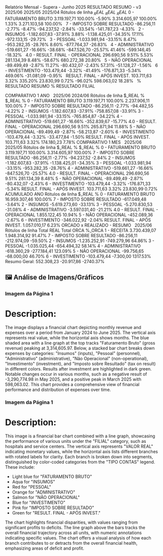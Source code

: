 Relatório Mensal - Supera - Junho 2025
RESULTADO RESUMO - v3
 
2025/06
2025/05
2025/04
Rótulos de linha
$_REAL
%
%$
$_REAL
%
%$
$_REAL
%
%$
0 - FATURAMENTO BRUTO
3.119.197,71
100.00%
-5.90%
3.314.605,97
100.00%
1.33%
3.271.103,58
100.00%
 
7 - IMPOSTO SOBRE RESULTADO
-86.256,11
-2.77%
-8.47%
-94.237,52
-2.84%
-33.54%
-141.787,23
-4.33%
 
2 - INSUMOS
-1.182.607,83
-37.91%
3.88%
-1.138.425,01
-34.35%
17.11%
-972.133,15
-29.72%
 
3 - PESSOAL
-1.033.981,94
-33.15%
8.47%
-953.282,35
-28.76%
8.60%
-877.764,37
-26.83%
 
4 - ADMINISTRATIVO
-519.661,27
-16.66%
-38.68%
-847.526,70
-25.57%
41.46%
-599.146,45
-18.32%
 
4.0 - RESULT. FINAL - OPERACIONAL
296.690,56
9.51%
5.53%
281.134,39
8.48%
-58.67%
680.272,38
20.80%
 
5 - NÃO OPERACIONAL
-89.499,49
-2.87%
11.27%
-80.432,07
-2.43%
57.31%
-51.128,27
-1.56%
 
6 - INVESTIMENTO
-103.479,44
-3.32%
-41.49%
-176.871,33
-5.34%
469.06%
-31.081,09
-0.95%
 
RESULT. FINAL - APÓS INVEST.
103.711,63
3.32%
335.20%
23.830,99
0.72%
-96.02%
598.063,02
18.28%
 
% RESULTADO RESUMO
% RESULTADO FILIAL

COMPARATIVO 1 ANO
 
2025/06
2024/06
Rótulos de linha
$_REAL
%
$_REAL
%
0 - FATURAMENTO BRUTO
3.119.197,71
100.00%
2.237.906,11
100.00%
7 - IMPOSTO SOBRE
RESULTADO
-86.256,11
-2.77%
-94.482,55
-4.22%
2 - INSUMOS
-1.182.607,83
-37.91%
-758.857,08
-33.91%
3 - PESSOAL
-1.033.981,94
-33.15%
-765.854,87
-34.22%
4 - ADMINISTRATIVO
-519.661,27
-16.66%
-352.839,67
-15.77%
4.0 - RESULT. FINAL -
OPERACIONAL
296.690,56
9.51%
265.871,94
11.88%
5 - NÃO OPERACIONAL
-89.499,49
-2.87%
-58.213,87
-2.60%
6 - INVESTIMENTO
-103.479,44
-3.32%
-33.477,84
-1.50%
RESULT. FINAL - APÓS INVEST.
103.711,63
3.32%
174.180,23
7.78%
COMPARATIVO 1 MES
 
2025/06
2025/05
Rótulos de linha
$_REAL
%
$_REAL
%
0 - FATURAMENTO
BRUTO
3.119.197,71
100.00%
3.314.605,97
100.00%
7 - IMPOSTO SOBRE
RESULTADO
-86.256,11
-2.77%
-94.237,52
-2.84%
2 - INSUMOS
-1.182.607,83
-37.91%
-1.138.425,01
-34.35%
3 - PESSOAL
-1.033.981,94
-33.15%
-953.282,35
-28.76%
4 - ADMINISTRATIVO
-519.661,27
-16.66%
-847.526,70
-25.57%
4.0 - RESULT. FINAL -
OPERACIONAL
296.690,56
9.51%
281.134,39
8.48%
5 - NÃO
OPERACIONAL
-89.499,49
-2.87%
-80.432,07
-2.43%
6 - INVESTIMENTO
-103.479,44
-3.32%
-176.871,33
-5.34%
RESULT. FINAL - APÓS
INVEST.
103.711,63
3.32%
23.830,99
0.72%
ACUMULADO ANO
Rótulos de linha
$_REAL
%
0 - FATURAMENTO BRUTO
16.959.307,46
100.00%
7 - IMPOSTO SOBRE RESULTADO
-617.049,48
-3.64%
2 - INSUMOS
-5.619.273,60
-33.13%
3 - PESSOAL
-5.270.830,53
-31.08%
4 - ADMINISTRATIVO
-3.597.031,40
-21.21%
4.0 - RESULT. FINAL - OPERACIONAL
1.855.122,45
10.94%
5 - NÃO OPERACIONAL
-452.089,36
-2.67%
6 - INVESTIMENTO
-346.022,92
-2.04%
RESULT. FINAL - APÓS INVEST.
1.057.010,17
6.23%
ORCADO x REALIZADO - RESUMO
 
2025/06
Rótulos de linha
Total REAL
Total ORCA
%_ORCA
1 - RECEITA
3.730.439,07
1.948.314,92
91.47%
7 - IMPOSTO SOBRE RESULTADO
-86.256,11
-212.974,09
-59.50%
2 - INSUMOS
-1.235.252,91
-749.279,96
64.86%
3 - PESSOAL
-1.035.025,44
-654.494,32
58.14%
4 - ADMINISTRATIVO
-618.360,29
-277.184,41
123.09%
5 - NÃO OPERACIONAL
-99.756,65
-68.000,00
46.70%
6 - INVESTIMENTO
-103.479,44
-7.300,00
1317.53%
Resumo Geral:
552.308,23
-20.917,86
-2740.37%



## 🖼️ Análise de Imagens/Gráficos

### Imagem da Página 1


# Description:
The image displays a financial chart depicting monthly revenue and expenses over a period from January 2024 to June 2025. The vertical axis represents real value, while the horizontal axis shows months. The blue shaded area with a line graph at the top tracks "Faturamento Bruto" (gross revenue) peaking at 3,314,605.97. Below, a stacked bar chart breaks down expenses by categories: "Insumos" (inputs), "Pessoal" (personnel), "Administrativo" (administrative), "Não Operacional" (non-operational), "Investimento" (investment), and "Imposto sobre Resultado" (tax on result) in different colors. Results after investment are highlighted in dark green. Notable changes occur in various months, such as a negative result of -3,290,774.98 in May 2025, and a positive peak in March 2025 with 598,063.02. This chart provides a comprehensive view of financial performance and distribution of expenses over time.


### Imagem da Página 1


# Description:
This image is a financial bar chart combined with a line graph, showcasing the performance of various units under the "FILIAL" category, such as hospitals and service centers. The vertical axis represents "VALOR REAL" indicating monetary values, while the horizontal axis lists different branches with rotated labels for clarity. Each branch is broken down into segments, distinguished by color-coded categories from the "TIPO CONTAS" legend. These include:

- Light blue for "FATURAMENTO BRUTO"
- Aqua for "INSUMOS"
- Red for "PESSOAL"
- Orange for "ADMINISTRATIVO"
- Salmon for "NÃO OPERACIONAL"
- Blue for "INVESTIMENTO"
- Pink for "IMPOSTO SOBRE RESULTADO"
- Green for "RESULT. FINAL - APÓS INVEST."

The chart highlights financial disparities, with values ranging from significant profits to deficits. The line graph above the bars tracks the overall financial trajectory across all units, with numeric annotations indicating specific values. The chart offers a visual analysis of how each branch contributes to or detracts from the overall financial health, emphasizing areas of deficit and profit.


